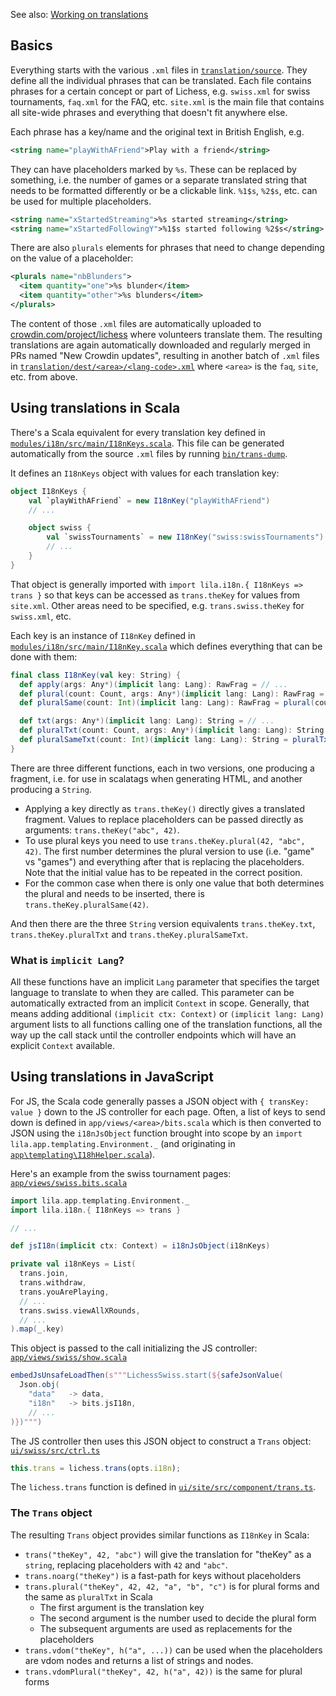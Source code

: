 See also: [Working on translations](https://github.com/lichess-org/lila/wiki/Tips-for-UI,-translations,-insights,-swiss,-accessibility#translations)

## Basics

Everything starts with the various `.xml` files in [`translation/source`](https://github.com/ornicar/lila/tree/master/translation/source). They define all the individual phrases that can be translated. Each file contains phrases for a certain concept or part of Lichess, e.g. `swiss.xml` for swiss tournaments, `faq.xml` for the FAQ, etc. `site.xml` is the main file that contains all site-wide phrases and everything that doesn't fit anywhere else.

Each phrase has a key/name and the original text in British English, e.g.

```xml
<string name="playWithAFriend">Play with a friend</string>
```

They can have placeholders marked by `%s`. These can be replaced by something, i.e. the number of games or a separate translated string that needs to be formatted differently or be a clickable link. `%1$s`, `%2$s`, etc. can be used for multiple placeholders.

```xml
<string name="xStartedStreaming">%s started streaming</string>
<string name="xStartedFollowingY">%1$s started following %2$s</string>
```

There are also `plurals` elements for phrases that need to change depending on the value of a placeholder:

```xml
<plurals name="nbBlunders">
  <item quantity="one">%s blunder</item>
  <item quantity="other">%s blunders</item>
</plurals>
```

The content of those `.xml` files are automatically uploaded to [crowdin.com/project/lichess](http://crowdin.com/project/lichess) where volunteers translate them. The resulting translations are again automatically downloaded and regularly merged in PRs named "New Crowdin updates", resulting in another batch of `.xml` files in [`translation/dest/<area>/<lang-code>.xml`](https://github.com/ornicar/lila/tree/master/translation/dest) where `<area>` is the `faq`, `site`, etc. from above.

## Using translations in Scala

There's a Scala equivalent for every translation key defined in [`modules/i18n/src/main/I18nKeys.scala`](https://github.com/ornicar/lila/tree/master/modules/i18n/src/main/I18nKeys.scala). This file can be generated automatically from the source `.xml` files by running [`bin/trans-dump`](https://github.com/lichess-org/lila/blob/master/bin/trans-dump).

It defines an `I18nKeys` object with values for each translation key:

```scala
object I18nKeys {
    val `playWithAFriend` = new I18nKey("playWithAFriend")
    // ...

    object swiss {
        val `swissTournaments` = new I18nKey("swiss:swissTournaments")
        // ...
    }
}
```

That object is generally imported with `import lila.i18n.{ I18nKeys => trans }` so that keys can be accessed as `trans.theKey` for values from `site.xml`. Other areas need to be specified, e.g. `trans.swiss.theKey` for `swiss.xml`, etc.

Each key is an instance of `I18nKey` defined in [`modules/i18n/src/main/I18nKey.scala`](https://github.com/ornicar/lila/tree/master/modules/i18n/src/main/I18nKey.scala) which defines everything that can be done with them:

```scala
final class I18nKey(val key: String) {
  def apply(args: Any*)(implicit lang: Lang): RawFrag = // ...
  def plural(count: Count, args: Any*)(implicit lang: Lang): RawFrag = // ...
  def pluralSame(count: Int)(implicit lang: Lang): RawFrag = plural(count, count)

  def txt(args: Any*)(implicit lang: Lang): String = // ...
  def pluralTxt(count: Count, args: Any*)(implicit lang: Lang): String = // ...
  def pluralSameTxt(count: Int)(implicit lang: Lang): String = pluralTxt(count, count)
}
```

There are three different functions, each in two versions, one producing a fragment, i.e. for use in scalatags when generating HTML, and another producing a `String`.

- Applying a key directly as `trans.theKey()` directly gives a translated fragment. Values to replace placeholders can be passed directly as arguments: `trans.theKey("abc", 42)`.
- To use plural keys you need to use `trans.theKey.plural(42, "abc", 42)`. The first number determines the plural version to use (i.e. "game" vs "games") and everything after that is replacing the placeholders. Note that the initial value has to be repeated in the correct position.
- For the common case when there is only one value that both determines the plural and needs to be inserted, there is `trans.theKey.pluralSame(42)`.

And then there are the three `String` version equivalents `trans.theKey.txt`, `trans.theKey.pluralTxt` and `trans.theKey.pluralSameTxt`.

### What is `implicit Lang`?

All these functions have an implicit `Lang` parameter that specifies the target language to translate to when they are called. This parameter can be automatically extracted from an implicit `Context` in scope. Generally, that means adding additional `(implicit ctx: Context)` or `(implicit lang: Lang)` argument lists to all functions calling one of the translation functions, all the way up the call stack until the controller endpoints which will have an explicit `Context` available.

## Using translations in JavaScript

For JS, the Scala code generally passes a JSON object with `{ transKey: value }` down to the JS controller for each page. Often, a list of keys to send down is defined in `app/views/<area>/bits.scala` which is then converted to JSON using the `i18nJsObject` function brought into scope by an `import lila.app.templating.Environment._` (and originating in [`app\templating\I18hHelper.scala`](https://github.com/ornicar/lila/blob/master/app/templating/I18hHelper.scala)).

Here's an example from the swiss tournament pages: [`app/views/swiss.bits.scala`](https://github.com/ornicar/lila/blob/df603a006982f3cdbc0f655f12834922b6ec78dd/app/views/swiss/bits.scala#L84)

```scala
import lila.app.templating.Environment._
import lila.i18n.{ I18nKeys => trans }

// ...

def jsI18n(implicit ctx: Context) = i18nJsObject(i18nKeys)

private val i18nKeys = List(
  trans.join,
  trans.withdraw,
  trans.youArePlaying,
  // ...
  trans.swiss.viewAllXRounds,
  // ...
).map(_.key)
```

This object is passed to the call initializing the JS controller: [`app/views/swiss/show.scala`](https://github.com/ornicar/lila/blob/df603a006982f3cdbc0f655f12834922b6ec78dd/app/views/swiss/show.scala#L39)

```scala
embedJsUnsafeLoadThen(s"""LichessSwiss.start(${safeJsonValue(
  Json.obj(
    "data"   -> data,
    "i18n"   -> bits.jsI18n,
    // ...
)})""")
```

The JS controller then uses this JSON object to construct a `Trans` object: [`ui/swiss/src/ctrl.ts`](https://github.com/ornicar/lila/blob/df603a006982f3cdbc0f655f12834922b6ec78dd/ui/swiss/src/ctrl.ts#L24)

```js
this.trans = lichess.trans(opts.i18n);
```

The `lichess.trans` function is defined in [`ui/site/src/component/trans.ts`](https://github.com/ornicar/lila/blob/df603a006982f3cdbc0f655f12834922b6ec78dd/ui/site/src/component/trans.ts#L23).

### The `Trans` object

The resulting `Trans` object provides similar functions as `I18nKey` in Scala:

- `trans("theKey", 42, "abc")` will give the translation for "theKey" as a `string`, replacing placeholders with `42` and `"abc"`.
- `trans.noarg("theKey")` is a fast-path for keys without placeholders
- `trans.plural("theKey", 42, 42, "a", "b", "c")` is for plural forms and the same as `pluralTxt` in Scala
  - The first argument is the translation key
  - The second argument is the number used to decide the plural form
  - The subsequent arguments are used as replacements for the placeholders
- `trans.vdom("theKey", h("a", ...))` can be used when the placeholders are vdom nodes and returns a list of strings and nodes.
- `trans.vdomPlural("theKey", 42, h("a", 42))` is the same for plural forms
